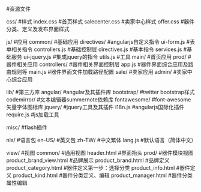 #资源文件

css/								#样式
	index.css						#首页样式
	salecenter.css					#卖家中心样式
	offer.css						#器件分类、定义及发布界面样式

js/									#应用
	common/							#基础应用
		directives/					#angularjs自定义指令
			ui-form.js				#表单相关指令
		controllers.js				#基础控制层
		directives.js				#基本指令
		services.js					#基础服务
		ui-jquery.js				#集成jquery的指令
		utils.js					#工具
	main/							#首页应用
	prod/							#器件相关应用
		controllers/				#器件相关界面控制层
		app.js						#器件界面综合应用及路由规则等
		main.js						#器件界面文件加载路径配置
	sale/							#卖家应用
		admin/						#卖家中心综合应用
		
lib/								#第三方库
	angular/						#angular及其插件库
	bootstrap/						#twitter bootstrap样式
	codemirror/						#文本编辑器summernote依赖库
	fontawesome/					#font-awesome矢量字体图标库
	jquery/							#jquery工具及其插件
	i18n.js							#angularjs国际化插件
	require.js						#js加载工具
	
misc/								#flash插件

nls/								#语言包
	en-US/							#英文包
	zh-TW/							#中文繁体
	lang.js							#默认语言（简体中文）
	
view/								#视图
	common/							#通用视图
		header.html					#界面抬头
	prod/							#器件模块视图
		product_brand_view.html		#品牌展示
		product_brand.html			#品牌定义
		product_category.html		#器件定义第一步：选择分类
		product_info.html			#器件定义
		product_kind.html			#器件分类定义、编辑
		product_manager.html		#器件分类属性编辑
	